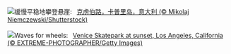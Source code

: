 ![](https://www.bing.com/th?id=OHR.CapriKrupp_ZH-CN6893334288_UHD.jpg&w=1000)缓慢平稳地攀登悬崖:&nbsp;&ensp;[克虏伯路，卡普里岛，意大利 (© Mikolaj Niemczewski/Shutterstock)](https://www.bing.com/th?id=OHR.CapriKrupp_ZH-CN6893334288_UHD.jpg)
<br><br/>
![](https://www.bing.com/th?id=OHR.VeniceSkatePark_EN-US1972530060_UHD.jpg&w=1000)Waves for wheels:&nbsp;&ensp;[Venice Skatepark at sunset, Los Angeles, California (© EXTREME-PHOTOGRAPHER/Getty Images)](https://www.bing.com/th?id=OHR.VeniceSkatePark_EN-US1972530060_UHD.jpg)
<br><br/>
